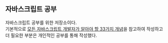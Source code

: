 ## 자바스크립트 공부

자바스크립트 공부를 위한 저장소이다.   
기본적으로 [모든 자바스크립트 개발자가 알아야 할 33가지 개념](https://github.com/leonardomso/33-js-concepts)을 참고하여 작성하고 더 필요한 부분은 개인적인 공부를 통해 작성했다.